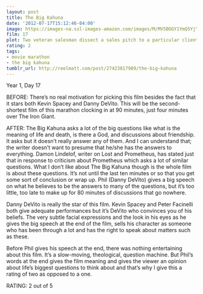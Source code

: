 ```yaml
---
layout: post
title: The Big Kahuna
date: '2012-07-17T15:12:46-04:00'
image: https://images-na.ssl-images-amazon.com/images/M/MV5BOGY1YmQ5YjYtNWI5YS00OWNmLTliYTItZDA1YTdlYjg3NTQ4XkEyXkFqcGdeQXVyMTQxNzMzNDI@._V1_UX182_CR0,0,182,268_AL_.jpg
film: 17
plot: Two veteran salesman dissect a sales pitch to a particular client, through their young protege.
rating: 2
tags:
- movie marathon
- the big kahuna
tumblr_url: http://reelmatt.com/post/27423817989/the-big-kahuna
---
```


Year 1, Day 17

BEFORE: There’s no real motivation for picking this film besides the fact that it stars both Kevin Spacey and Danny DeVito. This will be the second-shortest film of this marathon clocking in at 90 minutes, just four minutes over The Iron Giant.

AFTER: The Big Kahuna asks a lot of the big questions like what is the meaning of life and death, is there a God, and discussions about friendship. It asks but it doesn’t really answer any of them. And I can understand that; the writer doesn’t want to presume that he/she has the answers to everything. Damon Lindelof, writer on Lost and Prometheus, has stated just that in response to criticism about Prometheus which asks a lot of similar questions. What I don’t like about The Big Kahuna though is the whole film is about these questions. It’s not until the last ten minutes or so that you get some sort of conclusion or wrap up. Phil (Danny DeVito) gives a big speech on what he believes to be the answers to many of the questions, but it’s too little, too late to make up for 80 minutes of discussions that go nowhere.

Danny DeVito is really the star of this film. Kevin Spacey and Peter Facinelli both give adequate performances but it’s DeVito who convinces you of his beliefs. The very subtle facial expressions and the look in his eyes as he gives the big speech at the end of the film, sells his character as someone who has been through a lot and has the right to speak about matters such as these.

Before Phil gives his speech at the end, there was nothing entertaining about this film. It’s a slow-moving, theological, question machine. But Phil’s words at the end gives the film meaning and gives the viewer an opinion about life’s biggest questions to think about and that’s why I give this a rating of two as opposed to a one.

RATING: 2 out of 5
